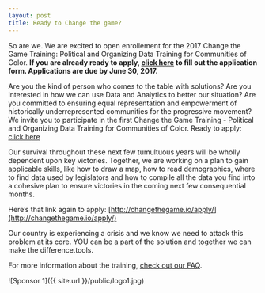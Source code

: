 ```yaml
---
layout: post
title: Ready to Change the game?
---
```


So are we. We are excited to open enrollement for the 2017 Change the Game Training: Political and Organizing Data Training for Communities of Color. **If you are already ready to apply, [click here](http://changethegame.io/apply/) to fill out the application form. Applications are due by June 30, 2017.**


Are you the kind of person who comes to the table with solutions? Are you interested in how we can use Data and Analytics to better our situation? Are you committed to ensuring equal representation and empowerment of historically underrepresented communities for the progressive movement?  We invite you to participate in the first Change the Game Training -  Political and Organizing Data Training for Communities of Color. Ready to apply: [click here](http://changethegame.io/apply/) 

Our survival throughout these next few tumultuous years will be wholly dependent upon key victories. Together, we are working on a plan to gain applicable skills, like how to draw a map, how to read demographics, where to find data used by legislators and how to compile all the data you find into a cohesive plan to ensure victories in the coming next few consequential months. 
  
Here’s that link again to apply: [http://changethegame.io/apply/](http://changethegame.io/apply/)
 
Our country is experiencing a crisis and we know we need to attack this problem at its core. YOU can be a part of the solution and together we can make the difference.tools.

For more information about the training, [check out our FAQ](http://changethegame.io/info/).

![Sponsor 1]({{ site.url }}/public/logo1.jpg)

